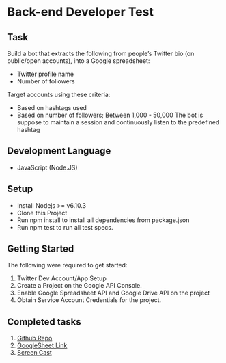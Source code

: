 # Back-end Developer Test

## Task
Build a bot that extracts the following from people’s Twitter bio (on public/open accounts), into a Google spreadsheet:

* Twitter profile name
* Number of followers

Target accounts using these criteria:
* Based on hashtags used
* Based on number of followers; Between 1,000 - 50,000
The bot is suppose to maintain a session and continuously listen to the predefined hashtag

## Development Language
* JavaScript (Node.JS)

## Setup
* Install Nodejs >= v6.10.3
* Clone this Project
* Run npm install to install all dependencies from package.json
* Run npm test to run all test specs.

## Getting Started
The following were required to get started:
1. Twitter Dev Account/App Setup
2. Create a Project on the Google API Console.
3. Enable Google Spreadsheet API and Google Drive API on the project
4. Obtain Service Account Credentials for the project.

## Completed tasks
1. [Github Repo](https://github.com/olawolemoses/backend-test-I)
2. [GoogleSheet Link](https://bit.ly/2p35tZW)
3. [Screen Cast](https://bit.ly/2Oev2Cn)
